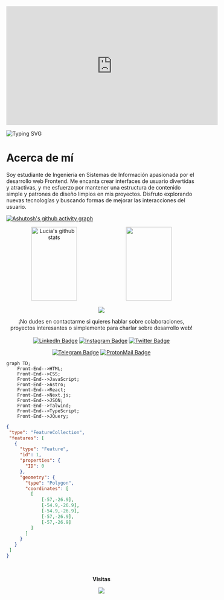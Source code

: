 
<iframe width="560" height="315" src="https://www.youtube.com/embed/RnxFP4xzULk?si=GCAX-zy3L6u2yTwG?autoplay=1" title="YouTube video player" frameborder="0" allow="accelerometer; autoplay; clipboard-write; encrypted-media; gyroscope; picture-in-picture; web-share" allowfullscreen></iframe>

![Typing SVG](https://readme-typing-svg.herokuapp.com/?color=ff007f&size=35&center=true&vCenter=true&width=1000&lines=Hello,+I+am+Lucia!)
<h1>Acerca de mí</h1>
Soy estudiante de Ingeniería en Sistemas de Información apasionada por el desarrollo web Frontend. Me encanta crear interfaces de usuario divertidas y atractivas, y me esfuerzo por mantener una estructura de contenido simple y patrones de diseño limpios en mis proyectos. Disfruto explorando nuevas tecnologías y buscando formas de mejorar las interacciones del usuario.


<!----------------------------------------------------------------------------------------------->
[![Ashutosh's github activity graph](https://github-readme-activity-graph.vercel.app/graph?username=luciabz&bg_color=0d1117&color=ff007f&line=00b3ff&point=f9fafa&area=true&hide_border=true)](https://github.com/ashutosh00710/github-readme-activity-graph)


<div align="center">  
  <img width="49%" height="195px" src="https://github-readme-stats.vercel.app/api?username=luciabz&show_icons=true&count_private=true&hide_border=true&title_color=ff007f&icon_color=ff007f&text_color=c9d1d9&bg_color=0d1117" alt="Lucia's github stats" /> 
  
  <img width="49%" height="195px" src="https://github-readme-stats.vercel.app/api/top-langs/?username=luciabz&layout=compact&hide_border=true&title_color=ff007f&text_color=ff007f&bg_color=0d1117" />
</div> 

<!--------------------------------------------------------------------------------------------->
<p align="center">
 <img  src="https://github-readme-streak-stats.herokuapp.com?user=luciabz&theme=tokyonight_duo&hide_border=true"
</p>
<!-------------------------------------------------------------------------------------------------->
<p align="center"> ¡No dudes en contactarme si quieres hablar sobre colaboraciones, proyectos interesantes o simplemente para charlar sobre desarrollo web!
    <br/><br/><a href="https://www.linkedin.com/in/lucia-b-324a4927a" target="_blank"><img src="https://img.shields.io/badge/-LinkedIn-0A0A0B?logo=linkedin&style=for-the-badge&logoColor=white" alt="LinkedIn Badge" /></a>
    <a href="https://www.instagram.com/lucia_benitez.1/" target="_blank"><img src="https://img.shields.io/badge/-Instagram-0A0A0B?logo=instagram&style=for-the-badge&logoColor=white" alt="Instagram Badge" /></a>
    <a href="https://twitter.com/luciaabtz" target="_blank"><img src="https://img.shields.io/badge/-Twitter-0A0A0B?logo=twitter&style=for-the-badge&logoColor=white" alt="Twitter Badge" /></a>
</p>
<p align="center"><a href="https://t.me/👽" target="_blank"><img src="https://img.shields.io/badge/-Telegram-0A0A0B?logo=telegram&style=for-the-badge&logoColor=white" alt="Telegram Badge" /></a>
    <a href="luciiabz.465@gmail.com" target="_blank"><img src="https://img.shields.io/badge/-ProtonMail-0A0A0B?logo=protonmail&style=for-the-badge&logoColor=white" alt="ProtonMail Badge" /></a>
<p/>

<!----------------------------------------------------------------------------------------------------------->
```mermaid
graph TD;
    Front-End-->HTML;
    Front-End-->CSS;
    Front-End-->JavaScript;
    Front-End-->Astro;
    Front-End-->React;
    Front-End-->Next.js;
    Front-End-->JSON;
    Front-End-->Talwind;
    Front-End-->TypeScript;
    Front-End-->JQuery;
```
```geojson
{
 "type": "FeatureCollection",
 "features": [
   {
     "type": "Feature",
     "id": 1,
     "properties": {
       "ID": 0
     },
     "geometry": {
       "type": "Polygon",
       "coordinates": [
         [
             [-57,-26.9],
             [-54.9,-26.9],
             [-54.9,-26.9],
             [-57,-26.9],
             [-57,-26.9]
         ]
       ]
     }
   }
 ]
}
```
<div align="center">
<br><p align="centre"><b>Visitas</b></p>  
<p align="center"><img align="center" src="https://profile-counter.glitch.me/{luciabz}/count.svg" /></p> 
<br>
</div>

